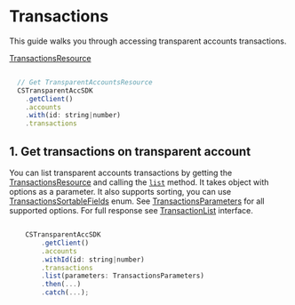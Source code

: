 # Transactions

This guide walks you through accessing transparent accounts transactions.

[TransactionsResource](../lib/transactions.ts#L9)

```javascript

  // Get TransparentAccountsResource
  CSTransparentAccSDK
    .getClient()
    .accounts
    .with(id: string|number)
    .transactions

```

## 1. Get transactions on transparent account

You can list transparent accounts transactions by getting the [TransactionsResource](../lib/transactions.ts#L9) and calling the [`list`](../lib/transactions.ts#L17) method. It takes object with options as a parameter. It also supports sorting, you can use [TransactionsSortableFields](../lib/transactions.ts#L35) enum. See [TransactionsParameters](../lib/transactions.ts#L46) for all supported options. For full response see [TransactionList](../lib/transactions.ts#L68) interface.

```javascript

    CSTransparentAccSDK
        .getClient()
        .accounts
        .withId(id: string|number)
        .transactions
        .list(parameters: TransactionsParameters)
        .then(...)
        .catch(...);

```